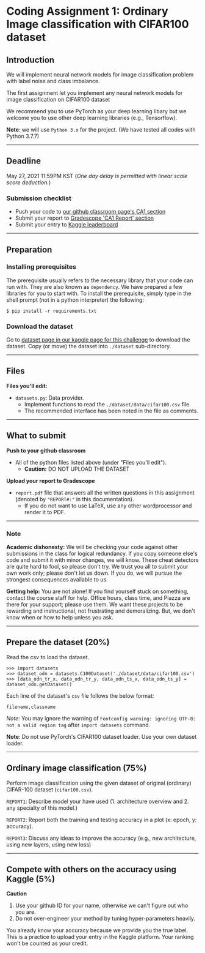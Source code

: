 # Coding Assignment 1: Ordinary Image classification with CIFAR100 dataset

## Introduction

We will implement neural network models for image classification problem with label noise and class imbalance.

The first assignment let you implement any neural network models for image classification on CIFAR100 dataset

We recommend you to use PyTorch as your deep learning libary but we welcome you to use other deep learning libraries (e.g., Tensorflow).

**Note**: we will use `Python 3.x` for the project. (We have tested all codes with Python 3.7.7)

---
## Deadline
May 27, 2021 11:59PM KST (*One day delay is permitted with linear scale score deduction.*)

### Submission checklist
* Push your code to [our github classroom page's CA1 section](https://classroom.github.com/a/k3cFNVwD)
* Submit your report to [Gradescope 'CA1 Report' section](https://www.gradescope.com/courses/251016)
* Submit your entry to [Kaggle leaderboard](https://www.kaggle.com/c/cifar100-image-classification/leaderboard)

---
## Preparation

### Installing prerequisites

The prerequisite usually refers to the necessary library that your code can run with. They are also known as `dependency`. We have prepared a few libraries for you to start with. To install the prerequisite, simply type in the shell prompt (not in a python interpreter) the following:

```
$ pip install -r requirements.txt
```

### Download the dataset

Go to [dataset page in our kaggle page for this challenge](https://www.kaggle.com/c/cifar100-image-classification/data) to download the dataset. Copy (or move) the dataset into `./dataset` sub-directory.

---
## Files

**Files you'll edit:**

* `datasets.py`: Data provider. 
  - Implement functions to read the `./dataset/data/cifar100.csv` file. 
  - The recommended interface has been noted in the file as comments.

---
## What to submit
**Push to your github classroom** 

- All of the python files listed above (under "Files you'll edit"). 
  - **Caution:** DO NOT UPLOAD THE DATASET

**Upload your report to Gradescope**
- `report.pdf` file that answers all the written questions in this assignment (denoted by `"REPORT#:"` in this documentation).
  - If you do not want to use LaTeX, use any other wordprocessor and render it to PDF.



---
### Note
**Academic dishonesty:** We will be checking your code against other submissions in the class for logical redundancy. If you copy someone else's code and submit it with minor changes, we will know. These cheat detectors are quite hard to fool, so please don't try. We trust you all to submit your own work only; please don't let us down. If you do, we will pursue the strongest consequences available to us.

**Getting help:** You are not alone! If you find yourself stuck on something, contact the course staff for help. Office hours, class time, and Piazza are there for your support; please use them. We want these projects to be rewarding and instructional, not frustrating and demoralizing. But, we don't know when or how to help unless you ask.

---
## Prepare the dataset (20%)

Read the csv to load the dataset.

```
>>> import datasets
>>> dataset_odn = datasets.C100Dataset('./dataset/data/cifar100.csv')
>>> [data_odn_tr_x, data_odn_tr_y, data_odn_ts_x, data_odn_ts_y] = dataset_odn.getDataset()
```

Each line of the dataset's `csv` file follows the below format:
```
filename,classname
```

*Note*: You may ignore the warning of `Fontconfig warning: ignoring UTF-8: not a valid region tag` after `import datasets` command.

**Note**: Do not use PyTorch's CIFAR100 dataset loader. Use your own dataset loader.

---
## Ordinary image classification (75%)

Perform image classification using the given dataset of original (ordinary) CIFAR-100 dataset (`cifar100.csv`).

`REPORT1`: Describe model your have used (1. architecture overview and 2. any specialty of this model.)

`REPORT2`: Report both the training and testing accuracy in a plot (x: epoch, y: accuracy). 

`REPORT3`: Discuss any ideas to improve the accuracy (e.g., new architecture, using new layers, using new loss)


---
## Compete with others on the accuracy using Kaggle (5%)

**Caution**
1. Use your github ID for your name, otherwise we can't figure out who you are.
1. Do not over-engineer your method by tuning hyper-parameters heavily.

You already know your accuracy because we provide you the true label. This is a practice to upload your entry in the Kaggle platform. Your ranking won't be counted as your credit.
